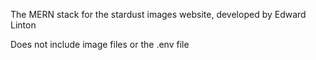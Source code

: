 The MERN stack for the stardust images website, developed by Edward Linton

Does not include image files or the .env file